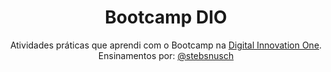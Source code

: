 <h1 align="center">Bootcamp DIO</h1>
<p align="center">Atividades práticas que aprendi com o Bootcamp na <a href="https://www.dio.me">Digital Innovation One</a>.<br>
                  Ensinamentos por: <a href="https://www.github.com/stebsnusch">@stebsnusch</a></p>
